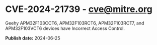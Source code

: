 # CVE-2024-21739 - cve@mitre.org

Geehy APM32F103CCT6, APM32F103RCT6, APM32F103RCT7, and APM32F103VCT6 devices have Incorrect Access Control.

**Publish date:** 2024-06-25
